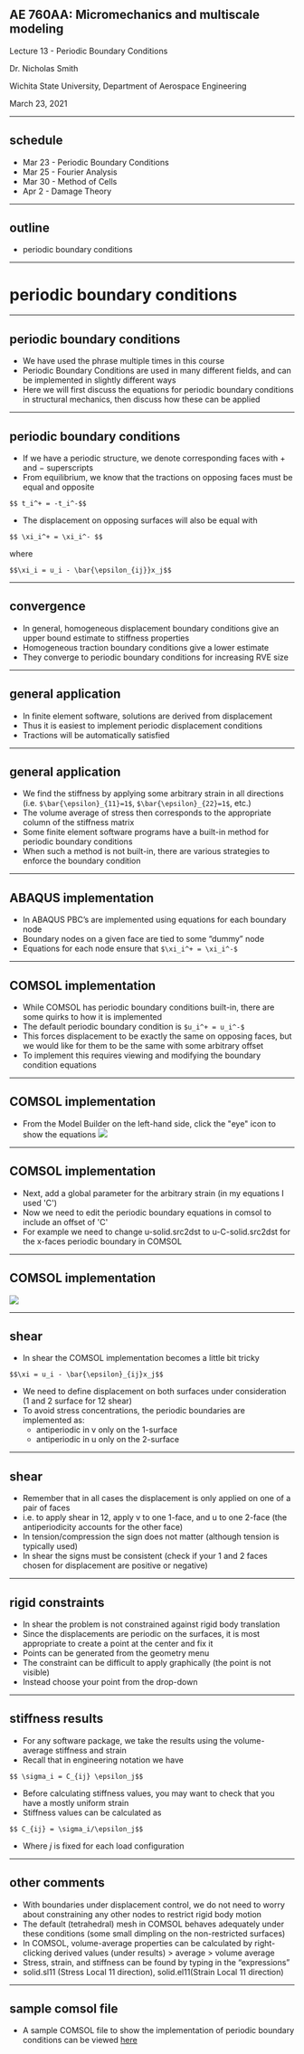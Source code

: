 ## AE 760AA: Micromechanics and multiscale modeling
Lecture 13 - Periodic Boundary Conditions

Dr. Nicholas Smith

Wichita State University, Department of Aerospace Engineering

March 23, 2021

----
## schedule

- Mar 23 - Periodic Boundary Conditions
- Mar 25 - Fourier Analysis 
- Mar 30 - Method of Cells 
- Apr 2 - Damage Theory

----
## outline

<!-- vim-markdown-toc GFM -->

* periodic boundary conditions

<!-- vim-markdown-toc -->

---
# periodic boundary conditions

----
## periodic boundary conditions

-   We have used the phrase multiple times in this course
-   Periodic Boundary Conditions are used in many different fields, and can be implemented in slightly different ways
-   Here we will first discuss the equations for periodic boundary conditions in structural mechanics, then discuss how these can be applied

----
## periodic boundary conditions

-   If we have a periodic structure, we denote corresponding faces with + and − superscripts
-   From equilibrium, we know that the tractions on opposing faces must be equal and opposite

`$$ t_i^+ = -t_i^-$$`

-   The displacement on opposing surfaces will also be equal with

`$$ \xi_i^+ = \xi_i^- $$`

where

`$$\xi_i = u_i - \bar{\epsilon_{ij}}x_j$$`

----
## convergence

-   In general, homogeneous displacement boundary conditions give an upper bound estimate to stiffness properties
-   Homogeneous traction boundary conditions give a lower estimate
-   They converge to periodic boundary conditions for increasing RVE size

----
## general application

-   In finite element software, solutions are derived from displacement
-   Thus it is easiest to implement periodic displacement conditions
-   Tractions will be automatically satisfied

----
## general application

-   We find the stiffness by applying some arbitrary strain in all directions (i.e. `$\bar{\epsilon}_{11}=1$`, `$\bar{\epsilon}_{22}=1$`, etc.)
-   The volume average of stress then corresponds to the appropriate column of the stiffness matrix
-   Some finite element software programs have a built-in method for periodic boundary conditions
-   When such a method is not built-in, there are various strategies to enforce the boundary condition

----
## ABAQUS implementation

-   In ABAQUS PBC’s are implemented using equations for each boundary node
-   Boundary nodes on a given face are tied to some “dummy” node
-   Equations for each node ensure that `$\xi_i^+ = \xi_i^-$`

----
## COMSOL implementation

-   While COMSOL has periodic boundary conditions built-in, there are some quirks to how it is implemented
-   The default periodic boundary condition is `$u_i^+ = u_i^-$`
-   This forces displacement to be exactly the same on opposing faces, but we would like for them to be the same with some arbitrary offset
-   To implement this requires viewing and modifying the boundary condition equations

----
## COMSOL implementation

-   From the Model Builder on the left-hand side, click the "eye" icon to show the equations
![](../images/visibility.png)

----
## COMSOL implementation

-   Next, add a global parameter for the arbitrary strain (in my equations I used 'C')
-   Now we need to edit the periodic boundary equations in comsol to include an offset of 'C'
-   For example we need to change u-solid.src2dst to u-C-solid.src2dst for the x-faces periodic boundary in COMSOL

----
## COMSOL implementation

![](../images/equations.png)

----
## shear

-   In shear the COMSOL implementation becomes a little bit tricky

`$$\xi = u_i - \bar{\epsilon}_{ij}x_j$$`

-   We need to define displacement on both surfaces under consideration (1 and 2 surface for 12 shear)
-   To avoid stress concentrations, the periodic boundaries are implemented as:
    -   antiperiodic in v only on the 1-surface
    -   antiperiodic in u only on the 2-surface

----
## shear

-   Remember that in all cases the displacement is only applied on one of a pair of faces
-   i.e. to apply shear in 12, apply v to one 1-face, and u to one 2-face (the antiperiodicity accounts for the other face)
-   In tension/compression the sign does not matter (although tension is typically used)
-   In shear the signs must be consistent (check if your 1 and 2 faces chosen for displacement are positive or negative)

----
## rigid constraints

-   In shear the problem is not constrained against rigid body translation
-   Since the displacements are periodic on the surfaces, it is most appropriate to create a point at the center and fix it
-   Points can be generated from the geometry menu
-   The constraint can be difficult to apply graphically (the point is not visible)
-   Instead choose your point from the drop-down

----
## stiffness results

-   For any software package, we take the results using the volume-average stiffness and strain
-   Recall that in engineering notation we have

`$$ \sigma_i = C_{ij} \epsilon_j$$`

-   Before calculating stiffness values, you may want to check that you have a mostly uniform strain
-   Stiffness values can be calculated as

`$$ C_{ij} = \sigma_i/\epsilon_j$$`

-   Where *j* is fixed for each load configuration

----
## other comments

-   With boundaries under displacement control, we do not need to worry about constraining any other nodes to restrict rigid body motion
-   The default (tetrahedral) mesh in COMSOL behaves adequately under these conditions (some small dimpling on the non-restricted surfaces)
-   In COMSOL, volume-average properties can be calculated by right-clicking derived values (under results) > average > volume average
-   Stress, strain, and stiffness can be found by typing in the “expressions”
-   solid.sl11 (Stress Local 11 direction), solid.el11(Strain Local 11 direction)

----
## sample comsol file

-   A sample COMSOL file to show the implementation of periodic boundary conditions can be viewed [here](https://ndaman.github.io/micromechanics/handouts/2d-periodic.mph)
